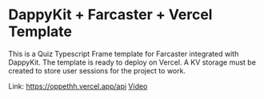 # DappyKit + Farcaster + Vercel Template

This is a Quiz Typescript Frame template for Farcaster integrated with DappyKit. The template is ready to deploy on Vercel. A KV storage must be created to store user sessions for the project to work.

Link: https://oppethh.vercel.app/api
[Video](https://github.com/Devopsdynamo22/oppeth/raw/main/052755.mp4)
